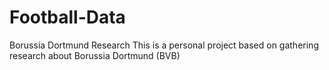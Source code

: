 # Football-Data
Borussia Dortmund Research
This is a personal project based on gathering research about Borussia Dortmund (BVB)
